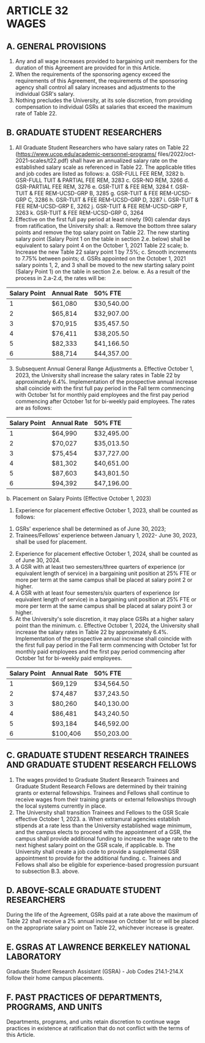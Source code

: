# ARTICLE 32 <br> WAGES 

## A. GENERAL PROVISIONS

1. Any and all wage increases provided to bargaining unit members for the duration of this Agreement are provided for in this Article.
2. When the requirements of the sponsoring agency exceed the requirements of this Agreement, the requirements of the sponsoring agency shall control all salary increases and adjustments to the individual GSR's salary.
3. Nothing precludes the University, at its sole discretion, from providing compensation to individual GSRs at salaries that exceed the maximum rate of Table 22.

## B. GRADUATE STUDENT RESEARCHERS

1. All Graduate Student Researchers who have salary rates on Table 22 (https://www.ucop.edu/academic-personnel-programs/ files/2022/oct-2021-scales/t22.pdf) shall have an annualized salary rate on the established salary scale as referenced in Table 22. The applicable titles and job codes are listed as follows:
a. GSR-FULL FEE REM, 3282
b. GSR-FULL TUIT \& PARTIAL FEE REM, 3283
c. GSR-NO REM, 3266
d. GSR-PARTIAL FEE REM, 3276
e. GSR-TUIT \& FEE REM, 3284
f. GSR-TUIT \& FEE REM-UCSD-GRP B, 3285
g. GSR-TUIT \& FEE REM-UCSD-GRP C, 3286
h. GSR-TUIT \& FEE REM-UCSD-GRP D, 3287
i. GSR-TUIT \& FEE REM-UCSD-GRP E, 3262
j. GSR-TUIT \& FEE REM-UCSD-GRP F, 3263
k. GSR-TUIT \& FEE REM-UCSD-GRP G, 3264
2. Effective on the first full pay period at least ninety (90) calendar days from ratification, the University shall:
a. Remove the bottom three salary points and remove the top salary point on Table 22. The new starting salary point (Salary Point 1 on the table in section 2.e. below) shall be equivalent to salary point 4 on the October 1, 2021 Table 22 scale;
b. Increase the new Table 22 salary point 1 by $7.5 \%$;
c. Smooth increments to $7.75 \%$ between points;
d. GSRs appointed on the October 1, 2021 salary points 1, 2, and 3 shall be moved to the new starting salary point (Salary Point 1) on the table in section 2.e. below.
e. As a result of the process in 2.a-2.d, the rates will be:

| Salary Point | Annual Rate | 50% FTE |
| :--- | :--- | :--- |
| 1 | $61,080 | $30,540.00 |
| 2 | $65,814 | $32,907.00 |
| 3 | $70,915 | $35,457.50 |
| 4 | $76,411 | $38,205.50 |
| 5 | $82,333 | $41,166.50 |
| 6 | $88,714 | $44,357.00 |

3. Subsequent Annual General Range Adjustments
a. Effective October 1, 2023, the University shall increase the salary rates in Table 22 by approximately $6.4 \%$. Implementation of the prospective annual increase shall coincide with the first full pay period in the Fall term commencing with October 1st for monthly paid employees and the first pay period commencing after October 1st for bi-weekly paid employees. The rates are as follows:

| Salary Point | Annual Rate | $\mathbf{5 0 \%}$ FTE |
| :--- | :--- | :--- |
| 1 | $64,990 | $32,495.00 |
| 2 | $70,027 | $35,013.50 |
| 3 | $75,454 | $37,727.00 |
| 4 | $81,302 | $40,651.00 |
| 5 | $87,603 | $43,801.50 |
| 6 | $94,392 | $47,196.00 |

b. Placement on Salary Points (Effective October 1, 2023)

1. Experience for placement effective October 1, 2023, shall be counted as follows:
  1) GSRs' experience shall be determined as of June 30, 2023;
  2) Trainees/Fellows' experience between January 1, 2022- June 30, 2023, shall be used for placement.
2. Experience for placement effective October 1, 2024, shall be counted as of June 30, 2024.
3. A GSR with at least two semesters/three quarters of experience (or equivalent length of service) in a bargaining unit position at $25 \%$ FTE or more per term at the same campus shall be placed at salary point 2 or higher.
4. A GSR with at least four semesters/six quarters of experience (or equivalent length of service) in a bargaining unit position at $25 \%$ FTE or more per term at the same campus shall be placed at salary point 3 or higher.
5. At the University's sole discretion, it may place GSRs at a higher salary point than the minimum.
c. Effective October 1, 2024, the University shall increase the salary rates in Table 22 by approximately $6.4 \%$. Implementation of the prospective annual increase shall coincide with the first full pay period in the Fall term commencing with October 1st for monthly paid employees and the first pay period commencing after October 1st for bi-weekly paid employees.

| Salary Point | Annual Rate | $\mathbf{5 0 \%}$ FTE |
| :--- | :--- | :--- |
| 1 | $69,129 | $34,564.50 |
| 2 | $74,487 | $37,243.50 |
| 3 | $80,260 | $40,130.00 |
| 4 | $86,481 | $43,240.50 |
| 5 | $93,184 | $46,592.00 |
| 6 | $100,406 | $50,203.00 |

## C. GRADUATE STUDENT RESEARCH TRAINEES AND GRADUATE STUDENT RESEARCH FELLOWS

1. The wages provided to Graduate Student Research Trainees and Graduate Student Research Fellows are determined by their training grants or external fellowships. Trainees and Fellows shall continue to receive wages from their training grants or external fellowships through the local systems currently in place.
2. The University shall transition Trainees and Fellows to the GSR Scale effective October 1, 2023.
a. When extramural agencies establish stipends at a rate less than the University established wage minimum, and the campus elects to proceed with the appointment of a GSR, the campus shall provide additional funding to increase the wage rate to the next highest salary point on the GSR scale, if applicable.
b. The University shall create a job code to provide a supplemental GSR appointment to provide for the additional funding.
c. Trainees and Fellows shall also be eligible for experience-based progression pursuant to subsection B.3. above.

## D. ABOVE-SCALE GRADUATE STUDENT RESEARCHERS

During the life of the Agreement, GSRs paid at a rate above the maximum of Table 22 shall receive a $2 \%$ annual increase on October 1st or will be placed on the appropriate salary point on Table 22, whichever increase is greater.

## E. GSRAS AT LAWRENCE BERKELEY NATIONAL LABORATORY

Graduate Student Research Assistant (GSRA) - Job Codes 214.1-214.X follow their home campus placements.

## F. PAST PRACTICES OF DEPARTMENTS, PROGRAMS, AND UNITS

Departments, programs, and units retain discretion to continue wage practices in existence at ratification that do not conflict with the terms of this Article.

